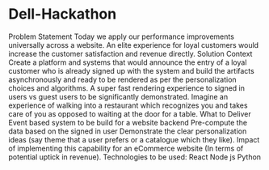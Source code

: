 # Dell-Hackathon
Problem Statement
  Today we apply our performance improvements universally across a website. An elite experience for loyal customers would increase the customer satisfaction and revenue directly. 
Solution Context 
  Create a platform and systems that would announce the entry of a loyal customer who is already signed up with the system and build the artifacts asynchronously and ready to be rendered as per the personalization choices and algorithms. A super fast rendering experience to signed in users vs guest users to be significantly demonstrated. Imagine an experience of walking into a restaurant which recognizes you and takes care of you as opposed to waiting at the door for a table.
What to Deliver
  Event based system to be build for a website backend 
  Pre-compute the data based on the signed in user 
  Demonstrate the clear personalization ideas (say theme that a user prefers or a catalogue which they like). 
  Impact of implementing this capability for an eCommerce website (In terms of potential uptick in revenue).
Technologies to be used:
React
Node js
Python
